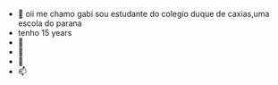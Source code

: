 - 👋 oii me chamo gabi sou estudante do colegio duque de caxias,uma escola do parana
- tenho 15 years 
- 👀 
- 🌱 
- 💞️ 
- 📫 

